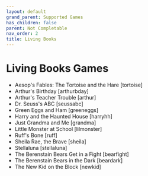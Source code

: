 ```yaml
---
layout: default
grand_parent: Supported Games
has_children: false
parent: Not Completable 
nav_order: 2
title: Living Books
---
```


# Living Books Games

- Aesop's Fables: The Tortoise and the Hare	[tortoise]
- Arthur's Birthday	[arthurbday]
- Arthur's Teacher Trouble	[arthur]
- Dr. Seuss's ABC	[seussabc]
- Green Eggs and Ham	[greeneggs]
- Harry and the Haunted House	[harryhh]
- Just Grandma and Me	[grandma]
- Little Monster at School	[lilmonster]
- Ruff's Bone	[ruff]
- Sheila Rae, the Brave	[sheila]
- Stellaluna	[stellaluna]
- The Berenstain Bears Get in a Fight	[bearfight]
- The Berenstain Bears in the Dark	[beardark]
- The New Kid on the Block	[newkid]